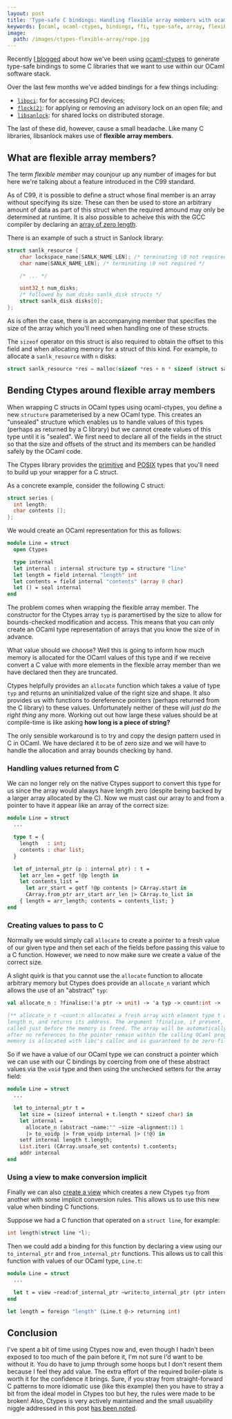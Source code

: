 ```yaml
---
layout: post
title: 'Type-safe C bindings: Handling flexible array members with ocaml-ctypes'
keywords: [ocaml, ocaml-ctypes, bindings, ffi, type-safe, array, flexible, sanlock, ocaml-sanlock]
image:
  path: /images/ctypes-flexible-array/rope.jpg
---
```


Recently [I blogged][0] about how we've been using [ocaml-ctypes][1] to
generate type-safe bindings to some C libraries that we want to use within our
OCaml software stack.

Over the last few months we've added bindings for a few things including:

* [`libpci`][2]: for for accessing PCI devices;
* [`flock(2)`][3]: for applying or removing an advisory lock on an open file; and
* [`libsanlock`][4]: for shared locks on distributed storage.

The last of these did, however, cause a small headache. Like many C libraries,
libsanlock makes use of **flexible array members**.

## What are flexible array members?
The term _flexible member_ may counjour up any number of images for but here
we're talking about a feature introduced in the C99 standard.

As of C99, it is possible to define a struct whose final member is an array
without specifying its size. These can then be used to store an arbitrary
amount of data as part of this struct when the required amound may only be
determined at runtime. It is also possible to acheive this with the GCC
compiler by declaring an [array of zero length][5].

There is an example of such a struct in Sanlock library:

```c
struct sanlk_resource {
    char lockspace_name[SANLK_NAME_LEN]; /* terminating \0 not required */
    char name[SANLK_NAME_LEN]; /* terminating \0 not required */

    /* ... */

    uint32_t num_disks;
    /* followed by num_disks sanlk_disk structs */
    struct sanlk_disk disks[0];
};
```

As is often the case, there is an accompanying member that specifies the size
of the array which you'll need when handling one of these structs.

The `sizeof` operator on this struct is also required to obtain the offset to
this field and when allocating memory for a struct of this kind. For example,
to allocate a `sanlk_resource` with `n` disks:

```c
struct sanlk_resource *res = malloc(sizeof *res + n * sizeof (struct sanlk_disk));
```

## Bending Ctypes around flexible array members
When wrapping C structs in OCaml types using ocaml-ctypes, you define a new
`structure` parameterised by a new OCaml type.  This creates an "unsealed"
structure which enables us to handle values of this types (perhaps as returned
by a C library) but we cannot create values of this type until it is "sealed".
We first need to declare all of the fields in the struct so that the size and
offsets of the struct and its members can be handled safely by the OCaml code.

The Ctypes library provides the [primitive][6] and [POSIX][7] types that you'll
need to build up your wrapper for a C struct.

As a concrete example, consider the following C struct:

```c
struct series {
  int length;
  char contents [];
};
```

We would create an OCaml representation for this as follows:

```ocaml
module Line = struct
  open Ctypes

  type internal
  let internal : internal structure typ = structure "line"
  let length = field internal "length" int
  let contents = field internal "contents" (array 0 char)
  let () = seal internal
end
```

The problem comes when wrapping the flexible array member. The constructor for
the Ctypes array `typ` is paramertised by the size to allow for bounds-checked
modification and access.  This means that you can only create an OCaml type
representation of arrays that you know the size of in advance.

What value should we choose? Well this is going to inform how much memory is
allocated for the OCaml values of this type and if we receive convert a C value
with more elements in the flexible array member than we have declared then they
are truncated.

Ctypes helpfully provides an `allocate` function which takes a value of type
`typ` and returns an uninitialized value of the right size and shape. It also
provides us with functions to dereference pointers (perhaps returned from the C
library) to these values. Unfortunately neither of these will _just do the
right thing_ any more. Working out out how large these values should be at
compile-time is like asking **how long is a piece of string?**

The only sensible workaround is to try and copy the design pattern used in C in
OCaml. We have declared it to be of zero size and we will have to handle the
allocation and array bounds checking by hand.

### Handling values returned from C
We can no longer rely on the native Ctypes support to convert this type for us
since the array would always have length zero (despite being backed by a larger
array allocated by the C). Now we must cast our array to and from a pointer to
have it appear like an array of the correct size:

```ocaml
module Line = struct
  ...

  type t = {
    length   : int;
    contents : char list; 
  }

  let of_internal_ptr (p : internal ptr) : t =
    let arr_len = getf !@p length in
    let contents_list =
      let arr_start = getf !@p contents |> CArray.start in
      CArray.from_ptr arr_start arr_len |> CArray.to_list in
    { length = arr_length; contents = contents_list; }
end
```

### Creating values to pass to C
Normally we would simply call `allocate` to create a pointer to a fresh value
of our given type and then set each of the fields before passing this value to
a C function. However, we need to now make sure we create a value of the
correct size.

A slight quirk is that you cannot use the `allocate` function to allocate
arbitrary memory but Ctypes does provide an `allocate_n` variant which allows
the use of an "abstract" `typ`:

```ocaml
val allocate_n : ?finalise:('a ptr -> unit) -> 'a typ -> count:int -> 'a ptr

(** allocate_n t ~count:n allocates a fresh array with element type t and
length n, and returns its address. The argument ?finalise, if present, will be
called just before the memory is freed. The array will be automatically freed
after no references to the pointer remain within the calling OCaml program. The
memory is allocated with libc's calloc and is guaranteed to be zero-filled. *)
```

So if we have a value of our OCaml type we can construct a pointer which we can
use with our C bindings by coercing from one of these abstract values via the
`void` type and then using the unchecked setters for the array field:

```ocaml
module Line = struct
  ...

  let to_internal_ptr t =
    let size = (sizeof internal + t.length * sizeof char) in
    let internal =
      allocate_n (abstract ~name:"" ~size ~alignment:1) 1
      |> to_voidp |> from_voidp internal |> (!@) in
    setf internal length t.length;
    List.iteri (CArray.unsafe_set contents) t.contents;
    addr internal
end
```

### Using a view to make conversion implicit
Finally we can also [create a view][8] which creates a new Ctypes `typ` from
another with some implicit conversion rules. This allows us to use this new
value when binding C functions.

Suppose we had a C function that operated on a `struct line`, for example:

```c
int length(struct line *l);
```

Then we could add a binding for this function by declaring a view using our
`to_internal_ptr` and `from_internal_ptr` functions. This allows us to call
this function with values of our OCaml type, `Line.t`:

```ocaml
module Line = struct
  ...

  let t = view ~read:of_internal_ptr ~write:to_internal_ptr (ptr internal)
end

let length = foreign "length" (Line.t @-> returning int)
```

## Conclusion
I've spent a bit of time using Ctypes now and, even though I hadn't been
exposed to too much of the pain before it, I'm not sure I'd want to be without
it. You do have to jump through some hoops but I don't resent them because I
feel they add value. The extra effort of the required boiler-plate is worth it
for the confidence it brings. Sure, if you stray from straight-forward C
patterns to more idiomatic use (like this example) then you have to stray a bit
from the ideal model in Ctypes too but hey, the rules were made to be broken!
Also, Ctypes is very actively maintained and the small usuability niggle
addressed in this post [has been noted][9].

[0]: http://simonjbeaumont.com/posts/ocaml-ctypes
[1]: https://github.com/ocaml/ocaml-ctypes
[2]: https://github.com/simonjbeaumont/ocaml-pci
[3]: https://github.com/simonjbeaumont/ocaml-flock
[4]: https://github.com/simonjbeaumont/ocaml-sanlock
[5]: https://gcc.gnu.org/onlinedocs/gcc/Zero-Length.html
[6]: http://ocamllabs.github.io/ocaml-ctypes/Ctypes_types.TYPE.html
[7]: http://ocamllabs.github.io/ocaml-ctypes/PosixTypes.html
[8]: https://github.com/ocamllabs/ocaml-ctypes/wiki/ctypes-tutorial#views
[9]: https://github.com/ocamllabs/ocaml-ctypes/issues/353
